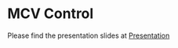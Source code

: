 # MCV Control

Please find the presentation slides at [Presentation](https://anwaybose.github.io/MCV-Control/)
 
